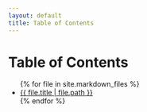 ```yaml
---
layout: default
title: Table of Contents
---
```


<h1>Table of Contents</h1>

<ul>
{% for file in site.markdown_files %}
  <li>
    <a href="{{ file.url | relative_url }}">{{ file.title | file.path }}</a>
  </li>
{% endfor %}
</ul>
